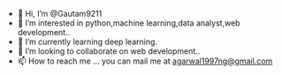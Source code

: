 - 👋 Hi, I’m @Gautam9211
- 👀 I’m interested in python,machine learning,data analyst,web development..
- 🌱 I’m currently learning deep learning.
- 💞️ I’m looking to collaborate on web development..
- 📫 How to reach me ... you can mail me at agarwal1997ng@gmail.com

<!---
Gautam9211/Gautam9211 is a ✨ special ✨ repository because its `README.md` (this file) appears on your GitHub profile.
You can click the Preview link to take a look at your changes.
--->
